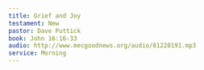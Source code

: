 ```yaml
---
title: Grief and Joy
testament: New
pastor: Dave Puttick
book: John 16:16-33
audio: http://www.mecgoodnews.org/audio/81220191.mp3
service: Morning
---
```

